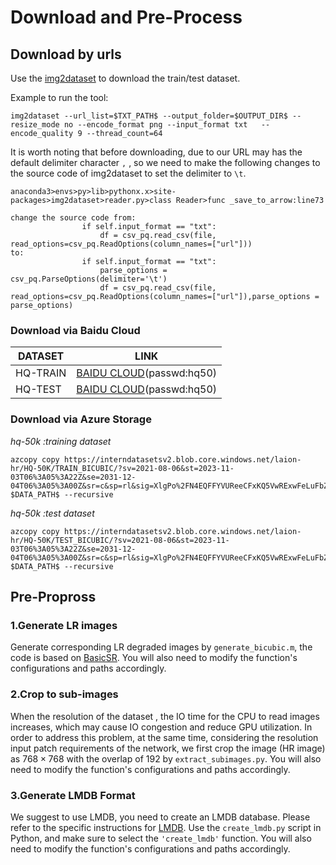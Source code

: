 # Download and Pre-Process

## Download by urls
Use the [img2dataset](https://github.com/rom1504/img2dataset) to download the train/test dataset. 

Example to run the tool:
```
img2dataset --url_list=$TXT_PATH$ --output_folder=$OUTPUT_DIR$ --resize_mode no --encode_format png --input_format txt   --encode_quality 9 --thread_count=64
```
It is worth noting that before downloading, due to our URL may has the default delimiter character `,` , so we need to make the following changes to the source code of img2dataset to set the delimiter to `\t`. 
```
anaconda3>envs>py>lib>pythonx.x>site-packages>img2dataset>reader.py>class Reader>func _save_to_arrow:line73

change the source code from:
                if self.input_format == "txt":
                    df = csv_pq.read_csv(file, read_options=csv_pq.ReadOptions(column_names=["url"]))
to:
                if self.input_format == "txt":
                    parse_options = csv_pq.ParseOptions(delimiter='\t')
                    df = csv_pq.read_csv(file, read_options=csv_pq.ReadOptions(column_names=["url"]),parse_options = parse_options)

```
### Download via Baidu Cloud
|  DATASET   | LINK  |
|  ----  | ----  | 
| HQ-TRAIN  | [BAIDU CLOUD](https://pan.baidu.com/s/1c_KS6T1lv1EE03n4dSzTvg?pwd=hq50)(passwd:hq50)   |
| HQ-TEST  | [BAIDU CLOUD](https://pan.baidu.com/s/1JkKsW1qomfPkPAJ-SpYDIg?pwd=hq50)(passwd:hq50)  |
### Download via Azure Storage
*hq-50k :training dataset*
```
azcopy copy https://interndatasetsv2.blob.core.windows.net/laion-hr/HQ-50K/TRAIN_BICUBIC/?sv=2021-08-06&st=2023-11-03T06%3A05%3A22Z&se=2031-12-04T06%3A05%3A00Z&sr=c&sp=rl&sig=XlgPo%2FN4EQFFYVUReeCFxKQ5VwRExwFeLuFbZtAP2Zo%3D $DATA_PATH$ --recursive 
```
*hq-50k :test dataset*
```
azcopy copy https://interndatasetsv2.blob.core.windows.net/laion-hr/HQ-50K/TEST_BICUBIC/?sv=2021-08-06&st=2023-11-03T06%3A05%3A22Z&se=2031-12-04T06%3A05%3A00Z&sr=c&sp=rl&sig=XlgPo%2FN4EQFFYVUReeCFxKQ5VwRExwFeLuFbZtAP2Zo%3D $DATA_PATH$ --recursive 
```

## Pre-Propross
### 1.Generate LR images
Generate corresponding LR degraded images by `generate_bicubic.m`, the code is based on [BasicSR](https://github.com/rom1504/img2dataset). You will also need to modify the function's configurations and paths accordingly.

### 2.Crop to sub-images
When the resolution of the dataset , the IO time for the CPU to read images increases, which may cause IO congestion and reduce GPU utilization. In order to address this problem, at the same time, considering the resolution input  patch requirements of the network, we first crop the image (HR image) as $768\times 768$ with the overlap of $192$ by `extract_subimages.py`. You will also need to modify the function's configurations and paths accordingly.

### 3.Generate LMDB Format
We suggest to use LMDB, you need to create an LMDB database. Please refer to the specific instructions for [LMDB](https://github.com/XPixelGroup/BasicSR/blob/master/docs/DatasetPreparation_CN.md#LMDB%E5%85%B7%E4%BD%93%E8%AF%B4%E6%98%8E). Use the `create_lmdb.py` script in Python, and make sure to select the `'create_lmdb'` function. You will also need to modify the function's configurations and paths accordingly.


